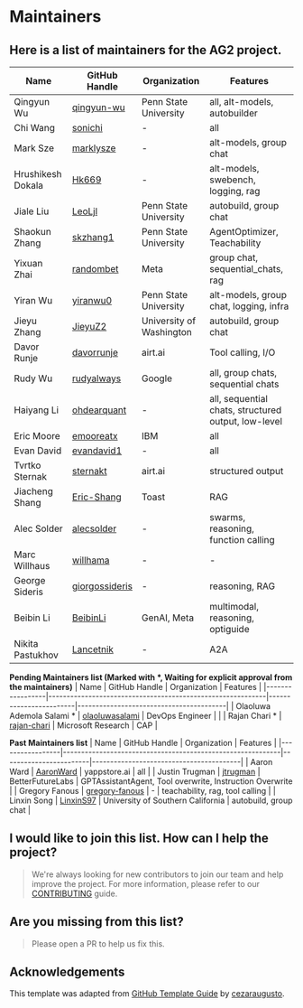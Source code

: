 # Maintainers

## Here is a list of maintainers for the AG2 project.

| Name              | GitHub Handle                                              | Organization             | Features                                |
|-------------------|------------------------------------------------------------|--------------------------|-----------------------------------------|
| Qingyun Wu        | [qingyun-wu](https://github.com/qingyun-wu)                | Penn State University    | all, alt-models, autobuilder            |
| Chi Wang          | [sonichi](https://github.com/sonichi)                      | -                        | all                                     |
| Mark Sze          | [marklysze](https://github.com/marklysze)                  | -                        | alt-models, group chat                  |
| Hrushikesh Dokala | [Hk669](https://github.com/Hk669)                          | -                        | alt-models, swebench, logging, rag      |
| Jiale Liu         | [LeoLjl](https://github.com/LeoLjl)                        | Penn State University    | autobuild, group chat                   |
| Shaokun Zhang     | [skzhang1](https://github.com/skzhang1)                    | Penn State University    | AgentOptimizer, Teachability            |
| Yixuan Zhai       | [randombet](https://github.com/randombet)                  | Meta                     | group chat, sequential_chats, rag       |
| Yiran Wu          | [yiranwu0](https://github.com/yiranwu0)                    | Penn State University    | alt-models, group chat, logging, infra  |
| Jieyu Zhang       | [JieyuZ2](https://jieyuz2.github.io/)                      | University of Washington | autobuild, group chat                   |
| Davor Runje       | [davorrunje](https://github.com/davorrunje)                | airt.ai                  | Tool calling, I/O                       |
| Rudy Wu           | [rudyalways](https://github.com/rudyalways)                | Google                   | all, group chats, sequential chats      |
| Haiyang Li        | [ohdearquant](https://github.com/ohdearquant)              | -                        | all, sequential chats, structured output, low-level|
| Eric Moore        | [emooreatx](https://github.com/emooreatx)                  | IBM                      | all                                     |
| Evan David        | [evandavid1](https://github.com/evandavid1)                | -                        | all                                     |
| Tvrtko Sternak    | [sternakt](https://github.com/sternakt)                    | airt.ai                  | structured output                       |
| Jiacheng Shang    | [Eric-Shang](https://github.com/Eric-Shang)                | Toast                    | RAG                                     |
| Alec Solder       | [alecsolder](https://github.com/alecsolder)                | -                        | swarms, reasoning, function calling     |
| Marc Willhaus     | [willhama](https://github.com/willhama)                    | -                        | -                                       |
| George Sideris    | [giorgossideris](https://github.com/giorgossideris)        | -                        | reasoning, RAG                          |
| Beibin Li         | [BeibinLi](https://github.com/BeibinLi)                    | GenAI, Meta              | multimodal, reasoning, optiguide        |
| Nikita Pastukhov  | [Lancetnik](https://github.com/lancetnik)                  | -                        | A2A                                     |


**Pending Maintainers list (Marked with \*, Waiting for explicit approval from the maintainers)**
| Name            | GitHub Handle                                              | Organization           | Features                                |
|-----------------|------------------------------------------------------------|------------------------|-----------------------------------------|
| Olaoluwa Ademola Salami * | [olaoluwasalami](https://github.com/olaoluwasalami)  | DevOps Engineer        |                                          |
| Rajan Chari *    | [rajan-chari](https://github.com/rajan-chari)                | Microsoft Research                | CAP                        |

**Past Maintainers list**
| Name            | GitHub Handle                                              | Organization           | Features                                |
|-----------------|------------------------------------------------------------|------------------------|-----------------------------------------|
| Aaron Ward     | [AaronWard](https://github.com/AaronWard)                | yappstore.ai                | all                      |
| Justin Trugman     | [jtrugman](https://github.com/jtrugman)                  | BetterFutureLabs | GPTAssistantAgent, Tool overwrite, Instruction Overwrite     |
| Gregory Fanous  | [gregory-fanous](https://github.com/gregory-fanous)         | -                     | teachability, rag, tool calling     |
| Linxin Song     | [LinxinS97](https://github.com/LinxinS97)                  | University of Southern California | autobuild, group chat       |

## I would like to join this list. How can I help the project?
> We're always looking for new contributors to join our team and help improve the project. For more information, please refer to our [CONTRIBUTING](https://docs.ag2.ai/latest/docs/contributor-guide/contributing) guide.


## Are you missing from this list?
> Please open a PR to help us fix this.

## Acknowledgements
This template was adapted from [GitHub Template Guide](https://github.com/cezaraugusto/github-template-guidelines/blob/master/.github/CONTRIBUTORS.md) by [cezaraugusto](https://github.com/cezaraugusto).
